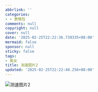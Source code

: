 ```yaml
---
abbrlink: ''
categories:
- - 表情包
comments: null
copyright: null
cover: null
date: '2025-02-25T22:22:36.739335+08:00'
mermaid: false
sponsor: null
sticky: false
tags:
- 美女
title: 测速图片2
updated: '2025-02-25T22:22:40.256+08:00'
---
```

![](https://www.297729.xyz/images/25/2/998_62f5b68e5704bdc2071771229e95d121.jpg)测速图片2
